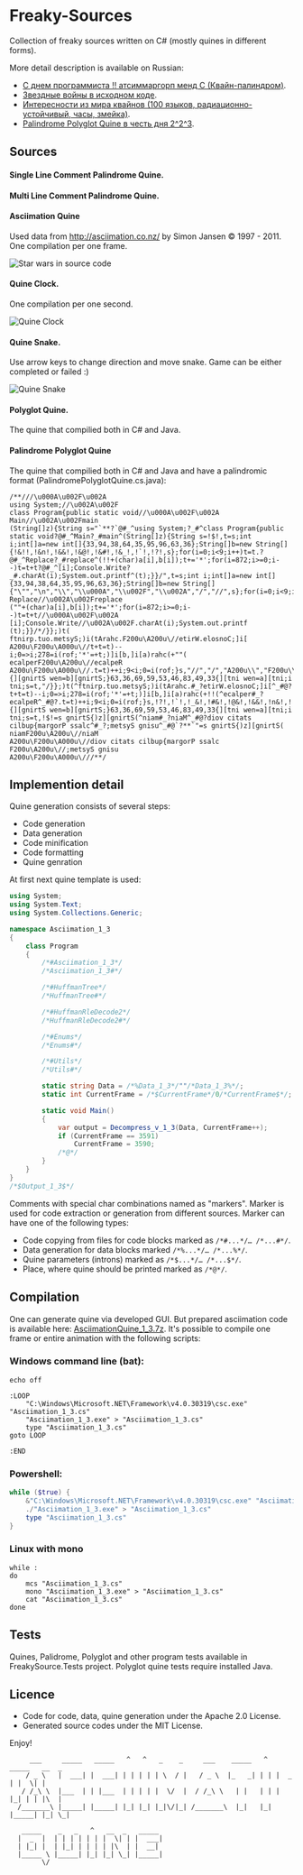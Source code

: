 Freaky-Sources
==============

Collection of freaky sources written on C# (mostly quines in different forms).

More detail description is available on Russian:
* [С днем программиста !! атсиммаргорп менд С (Квайн-палиндром)](https://habrahabr.ru/post/189192/).
* [Звездные войны в исходном коде](http://habrahabr.ru/post/190616/).
* [ Интересности из мира квайнов (100 языков, радиационно-устойчивый, часы, змейка)](https://habrahabr.ru/post/232781/).
* [Palindrome Polyglot Quine в честь дня 2^2^3](https://habrahabr.ru/company/pt/blog/309702/).

## Sources
#### Single Line Comment Palindrome Quine.

#### Multi Line Comment Palindrome Quine.

#### Asciimation Quine
Used data from http://asciimation.co.nz/ by Simon Jansen © 1997 - 2011. One compilation per one frame.

![Star wars in source code](http://habrastorage.org/getpro/habr/post_images/57d/e67/628/57de6762827e000614ac24b327dbf6a7.png)

#### Quine Clock.
One compilation per one second.

![Quine Clock](https://habrastorage.org/files/6e4/831/3d3/6e48313d31e046ffb47410f829697e48.png)

#### Quine Snake.
Use arrow keys to change direction and move snake. Game can be either completed or failed :)

![Quine Snake](https://habrastorage.org/files/b52/2fd/6d8/b522fd6d824542dcb6c318b7c4b62161.png)

#### Polyglot Quine.
The quine that compilied both in C# and Java.

#### Palindrome Polyglot Quine
The quine that compilied both in C# and Java and have a palindromic format (PalindromePolyglotQuine.cs.java):

```CSharp
/**///\u000A\u002F\u002A
using System;//\u002A\u002F
class Program{public static void//\u000A\u002F\u002A
Main//\u002A\u002Fmain
(String[]z){String s="`**?`@#_^using System;?_#^class Program{public static void?@#_^Main?_#main^(String[]z){String s=!$!,t=s;int i;int[]a=new int[]{33,94,38,64,35,95,96,63,36};String[]b=new String[]{!&!!,!&n!,!&&!,!&@!,!&#!,!&_!,!`!,!?!,s};for(i=0;i<9;i++)t=t.?@#_^Replace?_#replace^(!!+(char)a[i],b[i]);t+='*';for(i=872;i>=0;i--)t=t+t?@#_^[i];Console.Write?_#.charAt(i);System.out.printf^(t);}}/",t=s;int i;int[]a=new int[]{33,94,38,64,35,95,96,63,36};String[]b=new String[]{"\"","\n","\\","\\u000A","\\u002F","\\u002A","/","//",s};for(i=0;i<9;i++)t=t.//\u000A\u002F\u002A
Replace//\u002A\u002Freplace
(""+(char)a[i],b[i]);t+='*';for(i=872;i>=0;i--)t=t+t//\u000A\u002F\u002A
[i];Console.Write//\u002A\u002F.charAt(i);System.out.printf
(t);}}/*/}};)t(
ftnirp.tuo.metsyS;)i(tArahc.F200u\A200u\//etirW.elosnoC;]i[
A200u\F200u\A000u\//t+t=t)--i;0=>i;278=i(rof;'*'=+t;)]i[b,]i[a)rahc(+""(
ecalperF200u\A200u\//ecalpeR
A200u\F200u\A000u\//.t=t)++i;9<i;0=i(rof;}s,"//","/","A200u\\","F200u\\","A000u\\","\\","n\",""\"{][gnirtS wen=b][gnirtS;}63,36,69,59,53,46,83,49,33{][tni wen=a][tni;i tni;s=t,"/}};)t(^ftnirp.tuo.metsyS;)i(tArahc.#_?etirW.elosnoC;]i[^_#@?t+t=t)--i;0=>i;278=i(rof;'*'=+t;)]i[b,]i[a)rahc(+!!(^ecalper#_?ecalpeR^_#@?.t=t)++i;9<i;0=i(rof;}s,!?!,!`!,!_&!,!#&!,!@&!,!&&!,!n&!,!!&!{][gnirtS wen=b][gnirtS;}63,36,69,59,53,46,83,49,33{][tni wen=a][tni;i tni;s=t,!$!=s gnirtS{)z][gnirtS(^niam#_?niaM^_#@?diov citats cilbup{margorP ssalc^#_?;metsyS gnisu^_#@`?**`"=s gnirtS{)z][gnirtS(
niamF200u\A200u\//niaM
A200u\F200u\A000u\//diov citats cilbup{margorP ssalc
F200u\A200u\//;metsyS gnisu
A200u\F200u\A000u\///**/
```

## Implemention detail
Quine generation consists of several steps:
* Code generation
* Data generation
* Code minification
* Code formatting
* Quine genration

At first next quine template is used:
```csharp
using System;
using System.Text;
using System.Collections.Generic;

namespace Asciimation_1_3
{
    class Program
    {
        /*#Asciimation_1_3*/
        /*Asciimation_1_3#*/

        /*#HuffmanTree*/
        /*HuffmanTree#*/

        /*#HuffmanRleDecode2*/
        /*HuffmanRleDecode2#*/

        /*#Enums*/
        /*Enums#*/

        /*#Utils*/
        /*Utils#*/

        static string Data = /*%Data_1_3*/""/*Data_1_3%*/;
        static int CurrentFrame = /*$CurrentFrame*/0/*CurrentFrame$*/;

        static void Main()
        {
            var output = Decompress_v_1_3(Data, CurrentFrame++);
            if (CurrentFrame == 3591)
                CurrentFrame = 3590;
            /*@*/
        }
    }
}
/*$Output_1_3$*/
```

Comments with special char combinations named as "markers". Marker is used for code extraction or generation from different sources.
Marker can have one of the following types:

* Code copying from files for code blocks marked as ```/*#...*/… /*...#*/```.
* Data generation for data blocks marked ```/*%...*/… /*...%*/```.
* Quine parameters (introns) marked as ```/*$...*/… /*...$*/```.
* Place, where quine should be printed marked as ```/*@*/```.

## Compilation

One can generate quine via developed GUI. But prepared asciimation code is available here:   [AsciimationQuine_1_3.7z](https://github.com/KvanTTT/Freaky-Sources/releases/download/1.3/AsciimationQuine_1_3.7z). It's possible to compile one frame or entire animation with the following scripts:

### Windows command line (bat):
```batch
echo off

:LOOP
    "C:\Windows\Microsoft.NET\Framework\v4.0.30319\csc.exe" "Asciimation_1_3.cs"
    "Asciimation_1_3.exe" > "Asciimation_1_3.cs"
    type "Asciimation_1_3.cs"
goto LOOP

:END
```

### Powershell:
```powershell
while ($true) {
    &"C:\Windows\Microsoft.NET\Framework\v4.0.30319\csc.exe" "Asciimation_1_3.cs"
    ./"Asciimation_1_3.exe" > "Asciimation_1_3.cs"
    type "Asciimation_1_3.cs"
}
```

### Linux with mono
```shell
while :
do
    mcs "Asciimation_1_3.cs"
    mono "Asciimation_1_3.exe" > "Asciimation_1_3.cs"
    cat "Asciimation_1_3.cs"
done
```

## Tests

Quines, Palidrome, Polyglot and other program tests available in FreakySource.Tests project. Polyglot quine tests require installed Java.

## Licence

* Code for code, data, quine generation under the Apache 2.0 License.
* Generated source codes under the MIT License.

Enjoy!
```
     ___     _____   _____   ^   ^   _    _     ___    _____   ^   _____   __  _ 
    / _ \   |  ___| |  ___| | | | | | \  / |   / _ \  |_   _| | | |  _  | |  \| |
   / /_\ \  |___  | | |___  | | | | |  \/  |  / /_\ \   | |   | | | |_| | | |\  |
  /_______\ |_____| |_____| |_| |_| |_|\/|_| /_______\  |_|   |_| |_____| |_| \_|
                                                                        
   _____    _   _   ^   __  _   _____                                
  |  _  |  | | | | | | |  \| | |  ___|                               
  | |_| |  | |_| | | | | |\  | |  __|              
  |_____ \ |_____| |_| |_| \_| |_____|                               
        \/                                        
```
